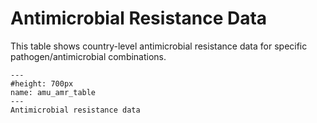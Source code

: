# Antimicrobial Resistance Data
<p>
This table shows country-level antimicrobial resistance data for specific pathogen/antimicrobial combinations.
</p>

```{figure} ../Images/amu_amr_table.png
---
#height: 700px
name: amu_amr_table
---
Antimicrobial resistance data
```

